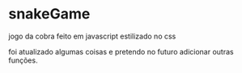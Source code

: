 # snakeGame
jogo da cobra feito em javascript estilizado no css

foi atualizado algumas coisas e pretendo no futuro adicionar outras funções.
